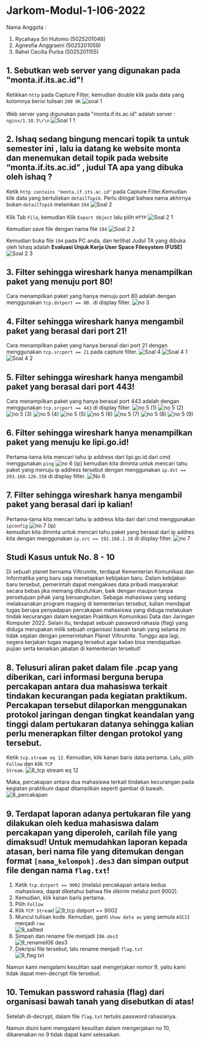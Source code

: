 # Jarkom-Modul-1-I06-2022
Nama Anggota :
1. Rycahaya Sri Hutomo    (5025201046)
2. Agnesfia Anggraeni     (5025201059)
3. Rahel Cecilia Purba    (5025201155) 

## 1. Sebutkan web server yang digunakan pada "monta.if.its.ac.id"!

Ketikkan ```http``` pada Capture Filter, kemudian double klik pada data yang kolomnya berisi tulisan ```200 OK```
![soal 1](https://user-images.githubusercontent.com/94664966/191895635-fe9562cf-6283-4772-adb9-ec762673feaf.PNG)
<br><br>
Web server yang digunakan pada "monta.if.its.ac.id" adalah server : ```nginx/1.10.3\r\n```
![Soal 1 1](https://user-images.githubusercontent.com/94664966/191895789-905977cc-95df-4f50-b0af-8564c65fe2c3.PNG)

## 2. Ishaq sedang bingung mencari topik ta untuk semester ini , lalu ia datang ke website monta dan menemukan detail topik pada website “monta.if.its.ac.id” , judul TA apa yang dibuka oleh ishaq ?

Ketik `http contains "monta.if.its.ac.id"` pada Capture Filter.Kemudian klik data yang bertuliskan ``detailTopik``. Perlu diingat bahwa nama akhirnya bukan `detailTopik` melainkan `194`
![Soal 2](https://user-images.githubusercontent.com/94664966/191898141-32eb3e5e-d073-46e9-a4d7-f74fa2708470.PNG)
<br><br>
Klik Tab ``File``, kemudian Klik ``Export Object`` lalu pilih ``HTTP`` 
![Soal 2 1](https://user-images.githubusercontent.com/94664966/191898299-77701d98-6807-4a27-9273-93cf0c1cef2e.png)

Kemudian save file  dengan nama file `194`
![Soal 2 2](https://user-images.githubusercontent.com/94664966/191899077-8d9ff3bf-6220-440b-b586-b9acd31997fa.png)

Kemudian buka file `194` pada PC anda, dan terlihat Judul TA yang dibuka oleh Ishaq adalah <strong>Evaluasi Unjuk Kerja User Space Filesystem (FUSE)</strong>
![Soal 2 3](https://user-images.githubusercontent.com/94664966/191899153-89bfd74f-e62e-4a49-a91c-6dbf820e9d25.png)


## 3. Filter sehingga wireshark hanya menampilkan paket yang menuju port 80!

Cara menampilkan paket yang hanya menuju port 80 adalah dengan menggunakan ```tcp.dstport == 80.``` di display filter. 
![no 3](https://user-images.githubusercontent.com/112471006/191893444-9af2d7d3-e47a-4ef3-8fba-0a9c537804f2.png)

## 4. Filter sehingga wireshark hanya mengambil paket yang berasal dari port 21!
Cara menampilkan paket yang hanya berasal dari port 21 dengan menggunakan `tcp.srcport == 21` pada capture filter.
![Soal 4](https://user-images.githubusercontent.com/94664966/192077262-8ea83012-5a98-4192-9411-a9f851283b63.PNG)
![Soal 4 1](https://user-images.githubusercontent.com/94664966/192077263-cb25d97c-f57b-4ad0-9cfc-3a4ecee431c5.PNG)
![Soal 4 2](https://user-images.githubusercontent.com/94664966/192077265-93e6c9f8-4bb3-4b14-bfb0-6e76dc2cdbf9.PNG)


## 5. Filter sehingga wireshark hanya mengambil paket yang berasal dari port 443!

Cara menampilkan paket yang hanya berasal port 443 adalah dengan menggunakan ```tcp.srcport == 443``` di display filter.
![no 5 (1)](https://user-images.githubusercontent.com/112471006/191997656-720d0d96-255b-4ddf-8f72-b5209559d605.png)
![no 5 (2)](https://user-images.githubusercontent.com/112471006/191997660-73d3a65d-f7a8-4aad-b800-86aa7b5ff386.png)
![no 5 (3)](https://user-images.githubusercontent.com/112471006/191997627-6ec99d01-1058-4999-99bc-a85421db322c.png)
![no 5 (4)](https://user-images.githubusercontent.com/112471006/191997637-a73c23d2-527a-49e9-8be8-b70a9cbdbf4a.png)
![no 5 (5)](https://user-images.githubusercontent.com/112471006/191997643-7afc1175-fee2-45f2-b3b6-e3bf7cd23a9f.png)
![no 5 (6)](https://user-images.githubusercontent.com/112471006/191997645-48c547cd-2227-4e2e-90d1-a0e5aa0a05c7.png)
![no 5 (7)](https://user-images.githubusercontent.com/112471006/191997649-22de2332-288e-4928-8e6e-3140c2e44a14.png)
![no 5 (8)](https://user-images.githubusercontent.com/112471006/191997651-8872d3c2-1e9a-45a9-8717-7fda8d8ebec1.png)
![no 5 (9)](https://user-images.githubusercontent.com/112471006/191997655-2be9b7c0-62d4-4e42-ba43-b7cc76b27cb7.png)

## 6. Filter sehingga wireshark hanya menampilkan paket yang menuju ke lipi.go.id!

Pertama-tama kita mencari tahu ip address dari lipi.go.id dari cmd menggunakan ```ping```
![no 6 (ip)](https://user-images.githubusercontent.com/112471006/191999678-a3c2d8e8-6394-4e11-831b-27c8b728b07c.png)
kemudian kita diminta untuk mencari tahu paket yang menuju ip address tersebut dengan menggunakan
```ip.dst == 203.160.128.158``` di display filter.
![No 6](https://user-images.githubusercontent.com/112471006/191998778-ece8561a-f1ef-4600-8cf8-9078d5d213cd.png)

## 7. Filter sehingga wireshark hanya mengambil paket yang berasal dari ip kalian!

Pertama-tama kita mencari tahu ip address kita dari dari cmd menggunakan ```ipconfig```
![no 7 (ip)](https://user-images.githubusercontent.com/112471006/191999958-8ff99f75-c1bc-46fe-8eec-3e914583e64d.png)<br>
kemudian kita diminta untuk mencari tahu paket yang berasal dari ip addres kita dengan menggunakan ```ip.src == 192.168.1.10``` di display filter.
![no 7](https://user-images.githubusercontent.com/112471006/192001108-23dcc036-0707-4ca2-8304-33409a34b475.png)

## Studi Kasus untuk No. 8 - 10
Di sebuah planet bernama Viltrumite, terdapat Kementerian Komunikasi dan Informatika yang baru saja menetapkan kebijakan baru. Dalam kebijakan baru tersebut, pemerintah dapat mengakses data pribadi masyarakat secara bebas jika memang dibutuhkan, baik dengan maupun tanpa persetujuan pihak yang bersangkutan. Sebagai mahasiswa yang sedang melaksanakan program magang di kementerian tersebut, kalian mendapat tugas berupa penyadapan percakapan mahasiswa yang diduga melakukan tindak kecurangan dalam kegiatan Praktikum Komunikasi Data dan Jaringan Komputer 2022. Selain itu, terdapat sebuah password rahasia (flag) yang diduga merupakan milik sebuah organisasi bawah tanah yang selama ini tidak sejalan dengan pemerintahan Planet Viltrumite. Tunggu apa lagi, segera kerjakan tugas magang tersebut agar kalian bisa mendapatkan pujian serta kenaikan jabatan di kementerian tersebut!

## 8. Telusuri aliran paket dalam file .pcap yang diberikan, cari informasi berguna berupa percakapan antara dua mahasiswa terkait tindakan kecurangan pada kegiatan praktikum. Percakapan tersebut dilaporkan menggunakan protokol jaringan dengan tingkat keandalan yang tinggi dalam pertukaran datanya sehingga kalian perlu menerapkan filter dengan protokol yang tersebut.

Ketik <code>tcp.stream eq 12</code>. Kemudian, klik kanan baris data pertama. Lalu, pilih <code>Follow</code> dan klik <code>TCP Stream</code>.
![8_tcp stream eq 12](https://user-images.githubusercontent.com/94436711/192070630-744f6df5-851b-4d59-aea0-c8e617fd7dad.png)<br>

Maka, percakapan antara dua mahasiswa terkait tindakan kecurangan pada kegiatan praktikum dapat ditampilkan seperti gambar di bawah.<br>
![8_percakapan](https://user-images.githubusercontent.com/94436711/192070812-d4c0eeb8-27a7-48a9-ac2a-de394480ed82.png)

## 9. Terdapat laporan adanya pertukaran file yang dilakukan oleh kedua mahasiswa dalam percakapan yang diperoleh, carilah file yang dimaksud! Untuk memudahkan laporan kepada atasan, beri nama file yang ditemukan dengan format ``[nama_kelompok].des3`` dan simpan output file dengan nama ``flag.txt``!

1. Ketik <code>tcp.dstport == 9002</code> (melalui percakapan antara kedua mahasiswa, dapat diketahui bahwa file dikirim melalui port 9002).</li>
2. Kemudian, klik kanan baris pertama.
3. Pilih <code>Follow</code>
4. Klik <code>TCP Stream</code>!
![9_tcp dstport == 9002](https://user-images.githubusercontent.com/94436711/192071013-3f341e07-069f-4c34-967f-86a47abdd152.png)
5. Muncul tulisan kode. Kemudian, ganti <code>show data as</code> yang semula <code>ASCII</code> menjadi <code>raw</code><br>
![9_sallted](https://user-images.githubusercontent.com/94436711/192071615-5ee947db-7eee-4356-b51d-6e7920724bc2.png)
6. Simpan dan rename file menjadi <code>I06.des3</code><br>
![9_renameI06 des3](https://user-images.githubusercontent.com/94436711/192071317-ea2c1ba8-a78c-45cc-9417-77ddd0c6c705.png)
7. Dekripsi file tersebut, lalu rename menjadi <code>flag.txt</code><br>
![9_flag txt](https://user-images.githubusercontent.com/94436711/192071797-9174c1e3-a753-40b7-bf5a-b5c4f866dea6.png)

Namun kami mengalami kesulitan saat mengerjakan nomor 9, yaitu kami tidak dapat men-decrypt file tersebut.

## 10. Temukan password rahasia (flag) dari organisasi bawah tanah yang disebutkan di atas!
Setelah di-decrypt, dalam file ``flag.txt`` tertulis password rahasianya.

Namun disini kami mengalami kesulitan dalam mengerjakan no 10, dikarenakan no 9 tidak dapat kami selesaikan.





